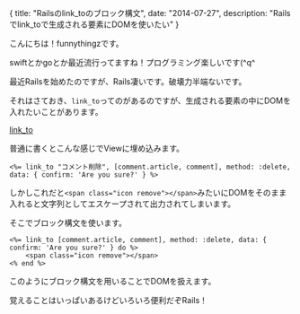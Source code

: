{
  title: "Railsのlink_toのブロック構文",
  date:  "2014-07-27",
  description: "Railsでlink_toで生成される要素にDOMを使いたい"
}

こんにちは！funnythingzです。

swiftとかgoとか最近流行ってますね！プログラミング楽しいです(^q^

最近Railsを始めたのですが、Rails凄いです。破壊力半端ないです。

それはさておき、`link_to`ってのがあるのですが、生成される要素の中にDOMを入れたいことがあります。

[link_to](http://railsdoc.com/references/link_to)

普通に書くとこんな感じでViewに埋め込みます。

```erb
<%= link_to "コメント削除", [comment.article, comment], method: :delete, data: { confirm: 'Are you sure?' } %>
```

しかしこれだと`<span class="icon remove"></span>`みたいにDOMをそのまま入れると文字列としてエスケープされて出力されてしまいます。

そこでブロック構文を使います。

```erb
<%= link_to [comment.article, comment], method: :delete, data: { confirm: 'Are you sure?' } do %>
    <span class="icon remove"></span>
<% end %>
```

このようにブロック構文を用いることでDOMを扱えます。

覚えることはいっぱいあるけどいろいろ便利だぞRails！
